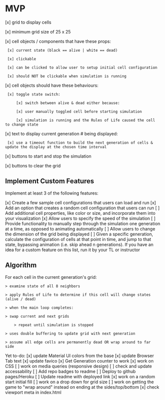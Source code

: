 
# MVP

[x] grid to display cells

[x] minimum grid size of 25 x 25

[x] cell objects / components that have these props:

     [x] current state (black == alive | white == dead)

     [x] clickable

     [x] can be clicked to allow user to setup initial cell configuration

     [x] should NOT be clickable when simulation is running

[x] cell objects should have these behaviours:

     [x] toggle state switch:

         [x] switch between alive & dead either because:

         [x] user manually toggled cell before starting simulation

         [x] simulation is running and the Rules of Life caused the cell to change state

[x] text to display current generation # being displayed:

     [x] use a timeout function to build the next generation of cells & update the display at the chosen time interval

[x] buttons to start and stop the simulation

[x] buttons to clear the grid

## Implement Custom Features

Implement at least 3 of the following features:

[x] Create a few sample cell configurations that users can load and run
[x] Add an option that creates a random cell configuration that users can run
[ ] Add additional cell properties, like color or size, and incorporate them into your visualization
[x] Allow users to specify the speed of the simulation
[ ] Provide functionality to manually step through the simulation one generation at a time, as opposed to animating automatically
[ ] Allow users to change the dimension of the grid being displayed
[ ] Given a specific generation, calculate the configuration of cells at that point in time, and jump to that state, bypassing animation (i.e. skip ahead n generations).
If you have an idea for a custom feature on this list, run it by your TL or instructor

## Algorithm

For each cell in the current generation's grid:

    > examine state of all 8 neighbors

    > apply Rules of Life to determine if this cell will change states (alive / dead)

    > when the main loop completes:

    > swap current and next grids

        > repeat until simulation is stopped

    > uses double buffering to update grid with next generation

    > assume all edge cells are permanently dead OR wrap around to far side

Yet to-do:
[x] update Material UI colors from the base
[x] update Browser Tab text
[x] update favico
[x] Get Generation counter to work
[x] work on CSS
[ ] work on media queries (responsive design)
[ ] check and update accessability
[ ] Add repo badges to readme
[ ] Deploy to github pages/Heroku
[ ] Update readme with deployed link
[x] work on a random start initial fill
[ ] work on a drop down for grid size
[ ] work on getting the game to "wrap around" instead on ending at the sides/top/bottom
[x] check viewport meta in index.html
